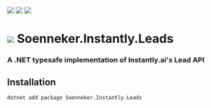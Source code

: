 [![](https://img.shields.io/nuget/v/soenneker.instantly.leads.svg?style=for-the-badge)](https://www.nuget.org/packages/soenneker.instantly.leads/)
[![](https://img.shields.io/github/actions/workflow/status/soenneker/soenneker.instantly.leads/publish-package.yml?style=for-the-badge)](https://github.com/soenneker/soenneker.instantly.leads/actions/workflows/publish-package.yml)
[![](https://img.shields.io/nuget/dt/soenneker.instantly.leads.svg?style=for-the-badge)](https://www.nuget.org/packages/soenneker.instantly.leads/)

# ![](https://user-images.githubusercontent.com/4441470/224455560-91ed3ee7-f510-4041-a8d2-3fc093025112.png) Soenneker.Instantly.Leads
### A .NET typesafe implementation of Instantly.ai's Lead API

## Installation

```
dotnet add package Soenneker.Instantly.Leads
```

